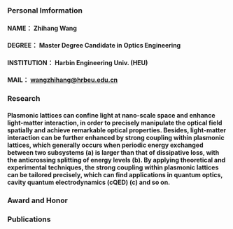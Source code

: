 ### Personal Imformation

#### NAME： Zhihang Wang
#### DEGREE： Master Degree Candidate in Optics Engineering
#### INSTITUTION： Harbin Engineering Univ. (HEU)
#### MAIL： wangzhihang@hrbeu.edu.cn


### Research

#### Plasmonic lattices can confine light at nano-scale space and enhance light-matter interaction, in order to precisely manipulate the optical field spatially and achieve remarkable optical properties. Besides, light-matter interaction can be further enhanced by strong coupling within plasmonic lattices, which generally occurs when periodic energy exchanged between two subsystems (a) is larger than that of dissipative loss, with the anticrossing splitting of energy levels (b). By applying theoretical and experimental techniques, the strong coupling within plasmonic lattices can be tailored precisely, which can find applications in quantum optics, cavity quantum electrodynamics (cQED) (c) and so on.

### Award and Honor

### Publications
